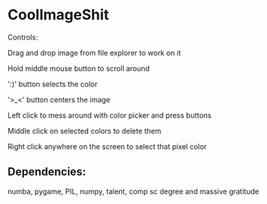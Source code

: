 ﻿# CoolImageShit
Controls:


Drag and drop image from file explorer to work on it

Hold middle mouse button to scroll around

':)' button selects the color

'>_<' button centers the image

Left click to mess around with color picker and press buttons

Middle click on selected colors to delete them

Right click anywhere on the screen to select that pixel color



## Dependencies:

numba, pygame, PIL, numpy, talent, comp sc degree and massive gratitude
